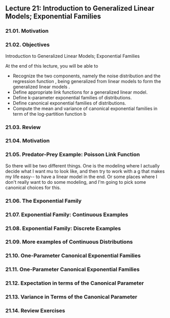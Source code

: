 ## Lecture 21: Introduction to Generalized Linear Models; Exponential Families

### 21.01. Motivation
### 21.02. Objectives
Introduction to Generalized Linear Models; Exponential Families

At the end of this lecture, you will be able to

- Recognize the two components, namely the noise distribution and the regression function , being generalized from linear models to form the generalized linear models .
- Define appropriate link functions for a generalized linear model.
- Define k-parameter exponential families of distributions.
- Define canonical exponential families of distributions.
- Compute the mean and variance of canonical exponential families in term of the log-partition function b

### 21.03. Review
### 21.04. Motivation
### 21.05. Predator-Prey Example: Poisson Link Function
So there will be two different things.
One is the modeling where I actually
decide what I want mu to look like, and then
try to work with a g that makes my life easy-- to have
a linear model in the end.
Or some places where I don't really
want to do some modeling, and I'm
going to pick some canonical choices for this.

### 21.06. The Exponential Family
### 21.07. Exponential Family: Continuous Examples
### 21.08. Exponential Family: Discrete Examples
### 21.09. More examples of Continuous Distributions
### 21.10. One-Parameter Canonical Exponential Families
### 21.11. One-Parameter Canonical Exponential Families
### 21.12. Expectation in terms of the Canonical Parameter
### 21.13. Variance in Terms of the Canonical Parameter
### 21.14. Review Exercises
